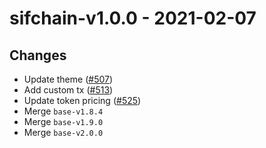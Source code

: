# sifchain-v1.0.0 - 2021-02-07

## Changes

- Update theme ([\#507](https://github.com/forbole/big-dipper-2.0-cosmos/issues/507))
- Add custom tx ([\#513](https://github.com/forbole/big-dipper-2.0-cosmos/issues/513))
- Update token pricing ([\#525](https://github.com/forbole/big-dipper-2.0-cosmos/issues/525))
- Merge `base-v1.8.4`
- Merge `base-v1.9.0`
- Merge `base-v2.0.0`
